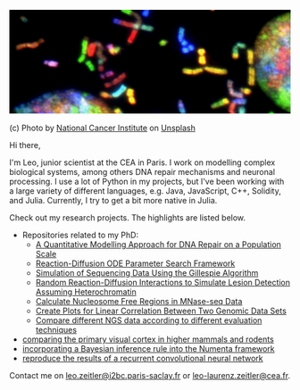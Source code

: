 ![header](header_3.jpg)

(c) Photo by <a href="https://unsplash.com/@nci?utm_source=unsplash&utm_medium=referral&utm_content=creditCopyText">National Cancer Institute</a> on <a href="https://unsplash.com/s/photos/neuron-dna?utm_source=unsplash&utm_medium=referral&utm_content=creditCopyText">Unsplash</a>

Hi there,

I'm Leo, junior scientist at the CEA in Paris. I work on modelling complex biological systems, among others DNA repair mechanisms and neuronal processing.
I use a lot of Python in my projects, but I've been working with a large variety of different languages, e.g. Java, JavaScript, C++, Solidity, and Julia. Currently, I try to get a bit more native in Julia.

Check out my research projects. The highlights are listed below.
- Repositories related to my PhD:
  -  [A Quantitative Modelling Approach for DNA Repair on a Population Scale](https://github.com/leoTiez/jmak)
  -  [Reaction-Diffusion ODE Parameter Search Framework](https://github.com/leoTiez/parameter-search-reaction-diffision)
  -  [Simulation of Sequencing Data Using the Gillespie Algorithm](https://github.com/leoTiez/dense-nucleus)
  -  [Random Reaction-Diffusion Interactions to Simulate Lesion Detection Assuming Heterochromatin](https://github.com/leoTiez/ChromReD4)
  -  [Calculate Nucleosome Free Regions in MNase-seq Data](https://github.com/leoTiez/nfree)
  -  [Create Plots for Linear Correlation Between Two Genomic Data Sets](https://github.com/leoTiez/linchange)
  -  [Compare different NGS data according to different evaluation techniques](https://github.com/leoTiez/chromosomal-data-comparison)
- [comparing the primary visual cortex in higher mammals and rodents](https://github.com/leoTiez/Dynamical-consequences-of-long-range-patchy-connections-in-the-neocortex)
- [incorporating a Bayesian inference rule into the Numenta framework](https://github.com/leoTiez/htmresearch)
- [reproduce the results of a recurrent convolutional neural network](https://github.com/leoTiez/dd2424)

Contact me on [leo.zeitler@i2bc.paris-saclay.fr](leo.zeitler@i2bc.paris-saclay.fr) or [leo-laurenz.zeitler@cea.fr](leo-laurenz.zeitler@cea.fr).



<!---
leoTiez/leoTiez is a ✨ special ✨ repository because its `README.md` (this file) appears on your GitHub profile.
You can click the Preview link to take a look at your changes.
--->
